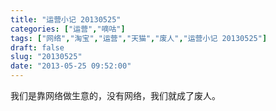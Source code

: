 ```yaml
---
title: "运营小记 20130525"
categories: ["运营","嘀咕"]
tags: ["网络","淘宝","运营","天猫","废人","运营小记 20130525"]
draft: false
slug: "20130525"
date: "2013-05-25 09:52:00"
---
```


我们是靠网络做生意的，没有网络，我们就成了废人。

